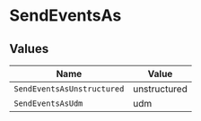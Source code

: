 # SendEventsAs


## Values

| Name                       | Value                      |
| -------------------------- | -------------------------- |
| `SendEventsAsUnstructured` | unstructured               |
| `SendEventsAsUdm`          | udm                        |